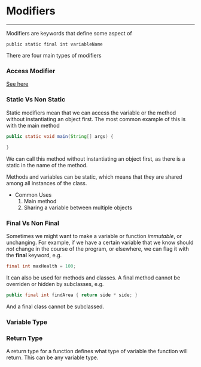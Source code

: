 # Modifiers
---
Modifiers are keywords that define some aspect of 

`public static final int variableName`

There are four main types of modifiers


### Access Modifier
[See here](AccessModifiers.md)

### Static Vs Non Static
Static modifiers mean that we can access the variable or the method without instantiating an object first. The most common example of this is with the main method

```java
public static void main(String[] args) {
	
}
```
We can call this method without instantiating an object first, as there is a static in the name of the method. 

Methods and variables can be static, which means that they are shared among all instances of the class.

* Common Uses
	1. Main method
	2. Sharing a variable between multiple objects

### Final Vs Non Final
Sometimes we might want to make a variable or function _immutable_, or unchanging. For example, if we have a certain variable that we know should _not_ change in the course of the program, or elsewhere, we can flag it with the __final__ keyword, e.g.

```java
final int maxHealth = 100;
```

It can also be used for methods and classes. A final method cannot be overriden or hidden by subclasses, e.g.

```java
public final int findArea { return side * side; }
```

And a final class cannot be subclassed.

### Variable Type

### Return Type
A return type for a function defines what type of variable the function will return. This can be any variable type. 